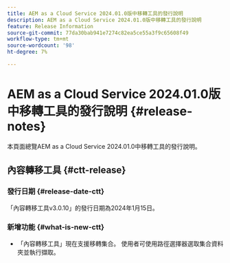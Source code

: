 ```yaml
---
title: AEM as a Cloud Service 2024.01.0版中移轉工具的發行說明
description: AEM as a Cloud Service 2024.01.0版中移轉工具的發行說明
feature: Release Information
source-git-commit: 77da30bab941e7274c82ea5ce55a3f9c65608f49
workflow-type: tm+mt
source-wordcount: '98'
ht-degree: 7%

---
```


# AEM as a Cloud Service 2024.01.0版中移轉工具的發行說明 {#release-notes}

本頁面總覽AEM as a Cloud Service 2024.01.0中移轉工具的發行說明。

## 內容轉移工具 {#ctt-release}

### 發行日期 {#release-date-ctt}

「內容轉移工具v3.0.10」的發行日期為2024年1月15日。

### 新增功能 {#what-is-new-ctt}

* 「內容轉移工具」現在支援移轉集合。 使用者可使用路徑選擇器選取集合資料夾並執行擷取。
